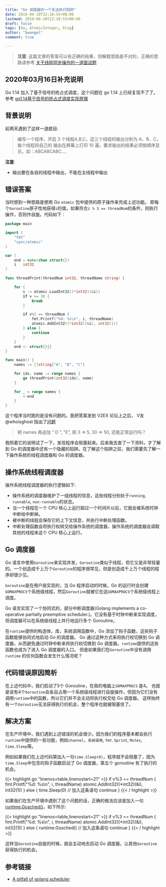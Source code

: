 ```yaml
---
title: "Go 调度器的一个无法执行陷阱"
date: 2019-04-10T22:18:53+08:00
lastmod: 2019-04-10T22:18:53+08:00
draft: false
tags: [Go, AtomicInteger, blog]
author: "bwangel"
comment: true

---
```


> __注意__: 这篇文章的答案可以有正确的结果，但解题思路是不对的，正确的思路请参考 [关于线程同步操作的一道面试题](/2019/04/13/go-sync-channel/)

<!--more-->

## 2020年03月16日补充说明

Go 1.14 加入了基于信号的抢占式调度，这个问题在 go 1.14 上已经复现不了了。参考 [go1.14基于信号的抢占式调度实现原理](http://xiaorui.cc/archives/6535)

## 背景说明

前两天遇到了这样一道题目:

> 编写一个程序，开启 3 个线程A,B,C，这三个线程的输出分别为 A、B、C，每个线程将自己的 输出在屏幕上打印 10 遍，要求输出的结果必须按顺序显示。如：ABCABCABC....

__注意__: 

+ 输出要在各自的线程中输出，不能在主线程中输出

## 错误答案

当时想到一种思路是使用 Go `atomic` 包中提供的原子操作来完成上述功能。
即每个`Goroutine`原子性地获得`i`的值，如果符合`i % 3 == threadNum`的条件，则执行操作，否则作自旋。代码如下：

```go
package main

import (
	"fmt"
	"sync/atomic"
)

var (
	end = make(chan struct{})
	i   int32
)

func threadPrint(threadNum int32, threadName string) {

	for {
		v := atomic.LoadInt32((*int32)(&i))
		if v >= 30 {
			break
		}

		if v%3 == threadNum {
			fmt.Printf("%d: %s\n", i, threadName)
			atomic.AddInt32((*int32)(&i), int32(1))
		} else {
			continue
		}
	}
	end <- struct{}{}
}

func main() {
	names := []string{"A", "B", "C"}

	for idx, name := range names {
		go threadPrint(int32(idx), name)
	}

	for _ = range names {
		<-end
	}
}
```

这个程序当时跑的是没有问题的。我把答案发到 V2EX 论坛上之后， V友 @whoisghost 指出了[问题](https://www.v2ex.com/t/552620#r_7143228)

> 把 names 再追加 “ D ”, "E", 把 3 => 5, 30 => 50, 还能正常运行吗？

我照着它的说明试了一下，发现程序会阻塞起来。后来我去查了一下资料，才了解到 Go 的调度器中还有一个隐藏的陷阱。在了解这个陷阱之前，我们需要先了解一下操作系统的线程调度器和 Go 的调度器。

## 操作系统线程调度器

操作系统线程调度器的执行逻辑如下:

  + 操作系统的调度器维护了一组线程的信息，这些线程分别处于`running`, `runnable`, `non-runnable`的状态。
  + 当一个线程在一个 CPU 核心上运行超过一个时间片以后，它就会被系统时钟中断给中断掉。
  + 被中断的线程会保存它的上下文信息，并执行中断处理函数。
  + 中断处理函数会将执行权转交给操作系统的调度器，操作系统的调度器会调取其他的线程来这个 CPU 核心上运行。

## Go 调度器

Go 语言中使用`Goroutine`来实现并发，`Goroutine`类似于线程，但它又是非常轻量的。一个创造成千上万个`Goroutine`的程序很常见，但是创造成千上万个线程的程序却很少见。

`Goroutine`是在用户层实现的，当 Go 程序启动的时候，Go 的运行时会创建`GOMAXPROCS`个系统级线程，然后`Goroutine`就被它在这`GOMAXPROCS`个系统级线程上调度。

Go 语言实现了一个协同式的，部分中断调度器(Golang implements a co-operative partially preemptive scheduler.)。它没有基于时钟中断来实现调度，但调度器可以在系统级线程上并行地运行多个 Goroutine。

在`runtime`提供的构造体，库，系统调用函数中，Go 添加了钩子函数，这些钩子函数能够协同式地启动 Go 的调度器。
Go 通过这种方式来将执行权切换到 Go 调度器，从而避免通过时钟中断来将执行权切换到 Go 调度器。`runtime`提供的这些函数也成为了进入 Go 调度器的入口。
但是如果我们在`Goroutine`中没有调用 `runtime` 的任何函数会发生什么情况呢？

## 代码错误原因简析

在上述代码中，我们启动了5个 Goroutine，在我的电脑上`GOMAXPROCS` 是4。
也就是说有4个`Goroutine`会各自占用一个系统级线程进行自旋操作，但因为它们没有调用`runtime`中的函数，所以它们并不会主动将执行权交给 Go 调度器。
这样始终有一个`Goroutine`无法获得执行的机会，整个程序也就被阻塞住了。

## 解决方案

在生产环境中，我们遇到上述错误的机会很少。因为我们的程序基本都会执行`runtime`中提供的一些功能，例如`channel`，`系统调用`, `fmt.Sprint`, `Mutex`, `time.Sleep`等。

例如如果我们在上述代码第加入一句`time.Sleep(0)`，程序就不会阻塞了，因为`time.Sleep`中包含的钩子函数启动了 Go 调度器，第五个 goroutine 有了执行的机会。

{{< highlight go "linenos=table,linenostart=21" >}}
		if v%3 == threadNum {
			fmt.Printf("%d: %s\n", i, threadName)
			atomic.AddInt32((*int32)(&i), int32(1))
		} else {
			time.Sleep(0) // 加入这条语句
			continue
		}
{{< / highlight >}}

如果我们在生产环境中遇到了这个问题的话，正确的做法应该是加入一句 [runtime.Gosched()](https://golang.org/pkg/runtime/#Gosched)，如下所示:

{{< highlight go "linenos=table,linenostart=21" >}}
		if v%3 == threadNum {
			fmt.Printf("%d: %s\n", i, threadName)
			atomic.AddInt32((*int32)(&i), int32(1))
		} else {
			runtime.Gosched() // 加入这条语句
			continue
		}
{{< / highlight >}}

这样当`Goroutine`自旋的时候，就会主动地去启动 Go 调度器，让其他`Goroutine`获得执行的机会。

## 参考链接

+ [A pitfall of golang scheduler](http://www.sarathlakshman.com/2016/06/15/pitfall-of-golang-scheduler)

